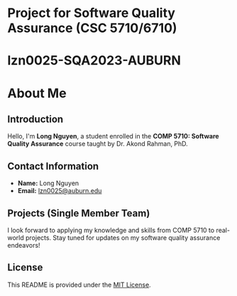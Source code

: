 # Project for Software Quality Assurance (CSC 5710/6710)
# lzn0025-SQA2023-AUBURN

# About Me

## Introduction
Hello, I'm **Long Nguyen**, a student enrolled in the **COMP 5710: Software Quality Assurance** course taught by Dr. Akond Rahman, PhD. 

## Contact Information
- **Name:** Long Nguyen
- **Email:** lzn0025@auburn.edu

## Projects (Single Member Team)
I look forward to applying my knowledge and skills from COMP 5710 to real-world projects. Stay tuned for updates on my software quality assurance endeavors!

## License
This README is provided under the [MIT License](LICENSE).

